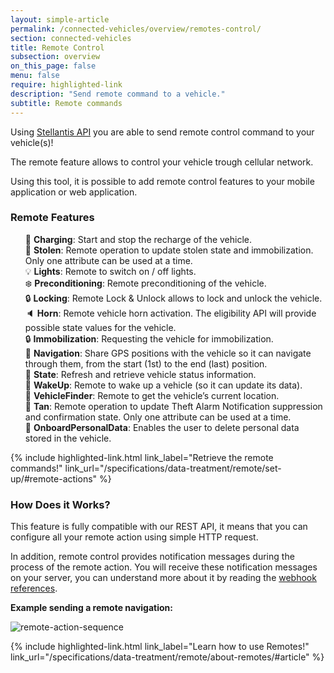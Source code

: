 ```yaml
---
layout: simple-article
permalink: /connected-vehicles/overview/remotes-control/
section: connected-vehicles
title: Remote Control
subsection: overview
on_this_page: false
menu: false
require: highlighted-link
description: "Send remote command to a vehicle."
subtitle: Remote commands
---
```


Using [Stellantis API]({{site.baseurl}}/specifications/data-treatment/remote/about-remotes) you are able to send remote control command to your vehicle(s)! 

The remote feature allows to control your vehicle trough cellular network. 

Using this tool, it is possible to add remote control features to your mobile application or web application.


### Remote Features
<ul style="list-style: none">

  <li>🔌 <strong>Charging</strong>: Start and stop the recharge of the vehicle.</li>
  <li>🥷 <strong>Stolen</strong>: Remote operation to update stolen state and immobilization. Only one attribute can be used at a time.</li>
  <li>💡 <strong>Lights</strong>: Remote to switch on / off lights.</li>
  <li>❄️ <strong>Preconditioning</strong>: Remote preconditioning of the vehicle.</li>
  <li>🔒 <strong>Locking</strong>: Remote Lock & Unlock allows to lock and unlock the vehicle.</li>
  <li>🔈 <strong>Horn</strong>: Remote vehicle horn activation. The eligibility API will provide possible state values for the vehicle.</li>
  <li>🔒 <strong>Immobilization</strong>: Requesting the vehicle for immobilization.</li>
  <li>📍 <strong>Navigation</strong>: Share GPS positions with the vehicle so it can navigate through them, from the start (1st) to the end (last) position.</li>
  <li>🔄 <strong>State</strong>: Refresh and retrieve vehicle status information.</li>
  <li>🥱 <strong>WakeUp</strong>: Remote to wake up a vehicle (so it can update its data).</li>
  <li>🚗 <strong>VehicleFinder</strong>: Remote to get the vehicle’s current location.</li>
  <li>🚨 <strong>Tan</strong>: Remote operation to update Theft Alarm Notification suppression and confirmation state. Only one attribute can be used at a time.</li>
  <li>👤 <strong>OnboardPersonalData</strong>: Enables the user to delete personal data stored in the vehicle.</li>

</ul>

<div>
    {% include highlighted-link.html link_label="Retrieve the remote commands!" link_url="/specifications/data-treatment/remote/set-up/#remote-actions" %}
</div>

### How Does it Works?

This feature is fully compatible with our REST API, it means that you can configure all your remote action using simple HTTP request. 

In addition, remote control provides notification messages during the process of the remote action. You will receive these notification messages on your server, you can understand more about it by reading the [webhook references]({{site.baseurl}}/webapi/b2b/remote/server-specification/#/article).

**Example sending a remote navigation:**

![remote-action-sequence]({{site.baseurl}}/assets/images/remote-action-simple-sequence.svg)

<div>
    {% include highlighted-link.html link_label="Learn how to use Remotes!" link_url="/specifications/data-treatment/remote/about-remotes/#article" %}
</div>
